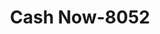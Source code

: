 ---
f_zip-code: 48017
f_state-code: MI
title: Cash Now-8052
f_phone: 248-435-6108
f_city-only: Clawson
f_address: 246 W 14 Mile Rd Clawson
f_location-unique-id: '8052'
slug: cash-now-8052
updated-on: '2024-05-30T13:46:58.046Z'
created-on: '2024-05-30T13:36:59.803Z'
published-on: '2024-05-30T13:54:32.469Z'
f_city-state: cms/city/clawson-mi.md
f_company: cms/company/cash-now.md
f_state: cms/state/michigan.md
layout: '[payday-loan].html'
tags: payday-loan
---